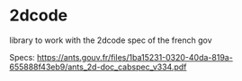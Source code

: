 # 2dcode
library to work with the 2dcode spec of the french gov 

Specs: https://ants.gouv.fr/files/1ba15231-0320-40da-819a-655888f43eb9/ants_2d-doc_cabspec_v334.pdf

<!--

![GitHub workflow Status](https://img.shields.io/github/workflow/status/{Project.repo_user}/{Project.repo_name}/{Project.repo_branch}?style=flat-square)
![License GitHub](https://img.shields.io/github/license/{Project.repo_user}/{Project.repo_name}?style=flat-square)
![GitHub release (lasted SemVer)](https://img.shields.io/github/release/{Project.repo_user}/{Project.repo_name}?sort=semver&style=flat-square)
[![Slack chat](https://img.shields.io/badge/chat-on%20slack-brightgreen?style=flat-square)](https://{Project.slack_url})
[![Doc](https://img.shields.io/badge/documentation-rustdoc-purple?style=flat-square)](https://{Project.repo_user}.github.io/{Project.repo_name})

{Project.description}

## Exemple
```rust
// {Insert small example here}
```

For fuller examples, take a look at [`examples/some_example.rs`](examples/some_example.rs).

## Installation
Add the following to your Cargo.toml file:

```toml
[dependencies]
# If not published on crates.io
{Project.name} = { git = "{Project.repo_url}" }
# Else
# {Project.name} = "SemVer"
```

### Features
Features can be enabled or disabled by configuring the library through Cargo.toml:

```toml
[dependencies.{Project.name}]
default-features = false
features = ["pick", "your", "feature", "names", "here"]

```

The default features are: {Features list}.

The following is a full list of features:
- **feature:** description

### Dependencies
{External dependencies if needed}

## Roadmap
- [  ] Future feature to be added

## FAQ
{Insert common errors and response to questions}

## License
Licensed under [Unlicense](LICENSE)

## Contributing
Please read the [Contributing Guide](.github/CONTRIBUTING.md).

### Contributors
- {Someone.name} - <Someone.github>

## Related Projects
- {Some related project}

## Alternatives
{Insert alternatives if it exist somes}

-->
